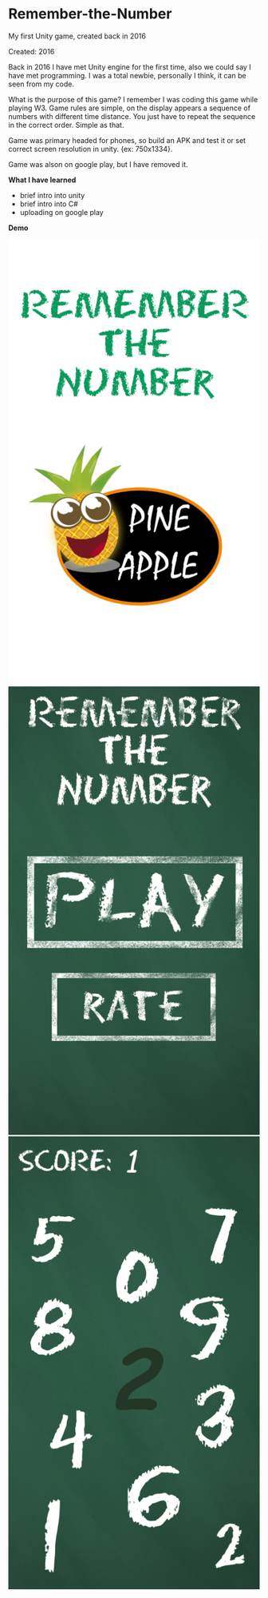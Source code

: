 # Remember-the-Number
My first Unity game, created back in 2016

Created: 2016

Back in 2016 I have met Unity engine for the first time, also we could say I have met programming. I was a total newbie, personally I think, it can be seen from my code.

What is the purpose of this game? I remember I was coding this game while playing W3. Game rules are simple, on the display appears a sequence of numbers with different time distance. You just have to repeat the sequence in the correct order. Simple as that.

Game was primary headed for phones, so build an APK and test it or set correct screen resolution in unity. {ex: 750x1334}.

Game was alson on google play, but I have removed it.

**What I have learned**
- brief intro into unity 
- brief intro into C#
- uploading on google play

**Demo**

![alt text](https://github.com/KubinTomas/Remember-the-Number/blob/master/Remember%20the%20number/demoImages/logo.png)
![alt text](https://github.com/KubinTomas/Remember-the-Number/blob/master/Remember%20the%20number/demoImages/Menu.png)
![alt text](https://github.com/KubinTomas/Remember-the-Number/blob/master/Remember%20the%20number/demoImages/inGame.png)
